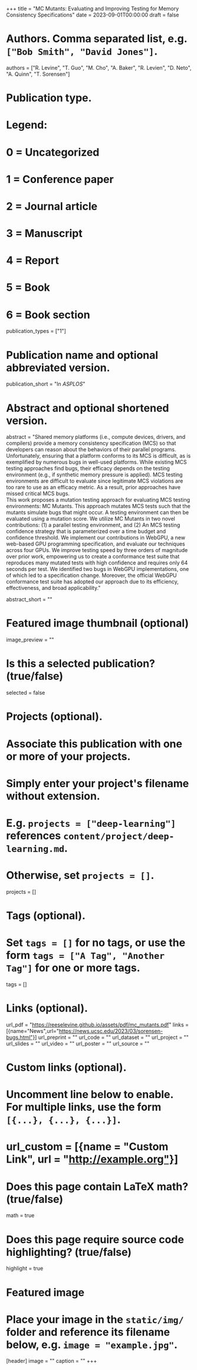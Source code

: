 +++
title = "MC Mutants: Evaluating and Improving Testing for Memory Consistency Specifications"
date = 2023-09-01T00:00:00
draft = false

# Authors. Comma separated list, e.g. `["Bob Smith", "David Jones"]`.
authors = ["R. Levine", "T. Guo", "M. Cho", "A. Baker", "R. Levien", "D. Neto", "A. Quinn", "T. Sorensen"]

# Publication type.
# Legend:
# 0 = Uncategorized
# 1 = Conference paper
# 2 = Journal article
# 3 = Manuscript
# 4 = Report
# 5 = Book
# 6 = Book section
publication_types = ["1"]

# Publication name and optional abbreviated version.
publication_short = "In *ASPLOS*"

# Abstract and optional shortened version.

abstract = "Shared memory platforms (i.e., compute devices, drivers, and compilers) provide a memory consistency specification (MCS) so that developers can reason about the behaviors of their parallel programs.  Unfortunately, ensuring that a platform conforms to its MCS is difficult, as is exemplified by numerous bugs in well-used platforms.  While existing MCS testing approaches find bugs, their efficacy depends on the testing environment (e.g., if synthetic memory pressure is applied). MCS testing environments are difficult to evaluate since legitimate MCS violations are too rare to use as an efficacy metric. As a result, prior approaches have missed critical MCS bugs. <br> This work proposes a mutation testing approach for evaluating MCS testing environments: MC Mutants. This approach mutates MCS tests such that the mutants simulate bugs that might occur.  A testing environment can then be evaluated using a mutation score. We utilize MC Mutants in two novel contributions: (1) a parallel testing environment, and (2) An MCS testing confidence strategy that is parameterized over a time budget and confidence threshold.  We implement our contributions in WebGPU, a new web-based GPU programming specification, and evaluate our techniques across four GPUs. We improve testing speed by three orders of magnitude over prior work, empowering us to create a conformance test suite that reproduces many mutated tests with high confidence and requires only 64 seconds per test. We identified two bugs in WebGPU implementations, one of which led to a specification change. Moreover, the official WebGPU conformance test suite has adopted our approach due to its efficiency, effectiveness, and broad applicability."

abstract_short = ""

# Featured image thumbnail (optional)
image_preview = ""

# Is this a selected publication? (true/false)
selected = false

# Projects (optional).
#   Associate this publication with one or more of your projects.
#   Simply enter your project's filename without extension.
#   E.g. `projects = ["deep-learning"]` references `content/project/deep-learning.md`.
#   Otherwise, set `projects = []`.
projects = []

# Tags (optional).
#   Set `tags = []` for no tags, or use the form `tags = ["A Tag", "Another Tag"]` for one or more tags.
tags = []

# Links (optional).
url_pdf = "https://reeselevine.github.io/assets/pdf/mc_mutants.pdf"
links = [{name="News",url="https://news.ucsc.edu/2023/03/sorensen-bugs.html"}]
url_preprint = ""
url_code = ""
url_dataset = ""
url_project = ""
url_slides = ""
url_video = ""
url_poster = ""
url_source = ""

# Custom links (optional).
#   Uncomment line below to enable. For multiple links, use the form `[{...}, {...}, {...}]`.
# url_custom = [{name = "Custom Link", url = "http://example.org"}]

# Does this page contain LaTeX math? (true/false)
math = true

# Does this page require source code highlighting? (true/false)
highlight = true

# Featured image
# Place your image in the `static/img/` folder and reference its filename below, e.g. `image = "example.jpg"`.
[header]
image = ""
caption = ""
+++